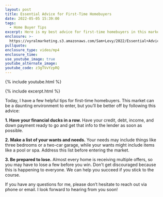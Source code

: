 ```yaml
---
layout: post
title: Essential Advice for First-Time Homebuyers
date: 2022-05-05 15:39:00
tags:
  - Home Buyer Tips
excerpt: Here is my best advice for first-time homebuyers in this market.
enclosure: >-
  https://vyralmarketing.s3.amazonaws.com/Sam+Levy/2022/Essential+Advice+for+First-Time+Homebuyers+(2).mp4
pullquote:
enclosure_type: video/mp4
enclosure_time:
use_youtube_image: true
youtube_alternate_image:
youtube_code: z3gTVvYzpRQ
---
```

{% include youtube.html %}

{% include excerpt.html %}

Today, I have a few helpful tips for first-time homebuyers. This market can be a daunting environment to enter, but you’ll be better off by following this advice:

**1\. Have your financial ducks in a row.** Have your credit, debt, income, and down payment ready to go and get that info to the lender as soon as possible.

**2\. Make a list of your wants and needs.** Your needs may include things like three bedrooms or a two-car garage, while your wants might include items like a pool or spa. Address this list before entering the market.

**3\. Be prepared to lose.** Almost every home is receiving multiple offers, so you may have to lose a few before you win. Don't get discouraged because this is happening to everyone. We can help you succeed if you stick to the course.

If you have any questions for me, please don’t hesitate to reach out via phone or email. I look forward to hearing from you soon\!
